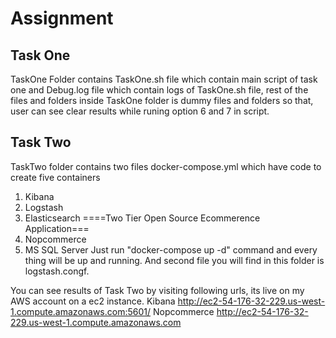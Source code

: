 # Assignment
## Task One
TaskOne Folder contains TaskOne.sh file which contain main script of task one and Debug.log file which contain logs of TaskOne.sh file, rest of the files and folders inside TaskOne folder is dummy files and folders so that, user can see clear results while runing option 6 and 7 in script.

## Task Two
TaskTwo folder contains two files docker-compose.yml which have code to create five containers
1) Kibana
2) Logstash
3) Elasticsearch
====Two Tier Open Source Ecommerence Application===
4) Nopcommerce
5) MS SQL Server
Just run "docker-compose up -d" command and every thing will be up and running.
And second file you will find in this folder is logstash.congf.

You can see results of Task Two by visiting following urls, its live on my AWS account on a ec2 instance.
Kibana
http://ec2-54-176-32-229.us-west-1.compute.amazonaws.com:5601/
Nopcommerce
http://ec2-54-176-32-229.us-west-1.compute.amazonaws.com
